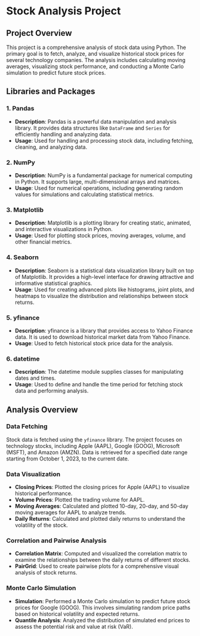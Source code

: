 # Stock Analysis Project

## Project Overview

This project is a comprehensive analysis of stock data using Python. The primary goal is to fetch, analyze, and visualize historical stock prices for several technology companies. The analysis includes calculating moving averages, visualizing stock performance, and conducting a Monte Carlo simulation to predict future stock prices.

## Libraries and Packages

### 1. **Pandas**

- **Description**: Pandas is a powerful data manipulation and analysis library. It provides data structures like `DataFrame` and `Series` for efficiently handling and analyzing data.
- **Usage**: Used for handling and processing stock data, including fetching, cleaning, and analyzing data.

### 2. **NumPy**

- **Description**: NumPy is a fundamental package for numerical computing in Python. It supports large, multi-dimensional arrays and matrices.
- **Usage**: Used for numerical operations, including generating random values for simulations and calculating statistical metrics.

### 3. **Matplotlib**

- **Description**: Matplotlib is a plotting library for creating static, animated, and interactive visualizations in Python.
- **Usage**: Used for plotting stock prices, moving averages, volume, and other financial metrics.

### 4. **Seaborn**

- **Description**: Seaborn is a statistical data visualization library built on top of Matplotlib. It provides a high-level interface for drawing attractive and informative statistical graphics.
- **Usage**: Used for creating advanced plots like histograms, joint plots, and heatmaps to visualize the distribution and relationships between stock returns.

### 5. **yfinance**

- **Description**: yfinance is a library that provides access to Yahoo Finance data. It is used to download historical market data from Yahoo Finance.
- **Usage**: Used to fetch historical stock price data for the analysis.

### 6. **datetime**

- **Description**: The datetime module supplies classes for manipulating dates and times.
- **Usage**: Used to define and handle the time period for fetching stock data and performing analysis.

## Analysis Overview

### Data Fetching

Stock data is fetched using the `yfinance` library. The project focuses on technology stocks, including Apple (AAPL), Google (GOOG), Microsoft (MSFT), and Amazon (AMZN). Data is retrieved for a specified date range starting from October 1, 2023, to the current date.

### Data Visualization

- **Closing Prices**: Plotted the closing prices for Apple (AAPL) to visualize historical performance.
- **Volume Prices**: Plotted the trading volume for AAPL.
- **Moving Averages**: Calculated and plotted 10-day, 20-day, and 50-day moving averages for AAPL to analyze trends.
- **Daily Returns**: Calculated and plotted daily returns to understand the volatility of the stock.

### Correlation and Pairwise Analysis

- **Correlation Matrix**: Computed and visualized the correlation matrix to examine the relationships between the daily returns of different stocks.
- **PairGrid**: Used to create pairwise plots for a comprehensive visual analysis of stock returns.

### Monte Carlo Simulation

- **Simulation**: Performed a Monte Carlo simulation to predict future stock prices for Google (GOOG). This involves simulating random price paths based on historical volatility and expected returns.
- **Quantile Analysis**: Analyzed the distribution of simulated end prices to assess the potential risk and value at risk (VaR).


